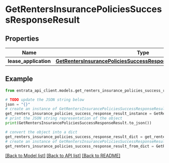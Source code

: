 # GetRentersInsurancePoliciesSuccessResponseResult


## Properties

Name | Type | Description | Notes
------------ | ------------- | ------------- | -------------
**lease_application** | [**GetRentersInsurancePoliciesSuccessResponseResultLeaseApplication**](GetRentersInsurancePoliciesSuccessResponseResultLeaseApplication.md) |  | 

## Example

```python
from entrata_api_client.models.get_renters_insurance_policies_success_response_result import GetRentersInsurancePoliciesSuccessResponseResult

# TODO update the JSON string below
json = "{}"
# create an instance of GetRentersInsurancePoliciesSuccessResponseResult from a JSON string
get_renters_insurance_policies_success_response_result_instance = GetRentersInsurancePoliciesSuccessResponseResult.from_json(json)
# print the JSON string representation of the object
print(GetRentersInsurancePoliciesSuccessResponseResult.to_json())

# convert the object into a dict
get_renters_insurance_policies_success_response_result_dict = get_renters_insurance_policies_success_response_result_instance.to_dict()
# create an instance of GetRentersInsurancePoliciesSuccessResponseResult from a dict
get_renters_insurance_policies_success_response_result_from_dict = GetRentersInsurancePoliciesSuccessResponseResult.from_dict(get_renters_insurance_policies_success_response_result_dict)
```
[[Back to Model list]](../README.md#documentation-for-models) [[Back to API list]](../README.md#documentation-for-api-endpoints) [[Back to README]](../README.md)


